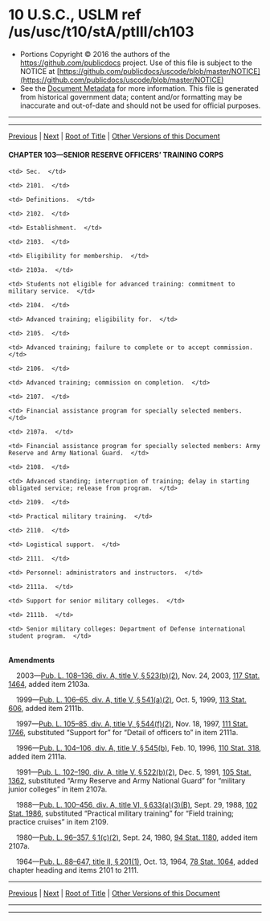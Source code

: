 ---
---

# 10 U.S.C., USLM ref /us/usc/t10/stA/ptIII/ch103

* Portions Copyright © 2016 the authors of the https://github.com/publicdocs project.
  Use of this file is subject to the NOTICE at [https://github.com/publicdocs/uscode/blob/master/NOTICE](https://github.com/publicdocs/uscode/blob/master/NOTICE)
* See the [Document Metadata](././../../../../../..//README.md) for more information.
  This file is generated from historical government data; content and/or formatting may be inaccurate and out-of-date and should not be used for official purposes.

----------
----------

[Previous](./../../../../../..//us/usc/t10/stA/ptIII/ch102/m__us_usc_t10_s2034.md) | [Next](./../../../../../..//us/usc/t10/stA/ptIII/ch103/m__us_usc_t10_s2101.md) | [Root of Title](./../../../../../../) | [Other Versions of this Document](https://publicdocs.github.io/go/links?ns=uslm&ref=%2Fus%2Fusc%2Ft10%2FstA%2FptIII%2Fch103)

#### CHAPTER 103—SENIOR RESERVE OFFICERS’ TRAINING CORPS

<table>

  <tr>

    <td> Sec.  </td>

  </tr>

  <tr>

    <td> 2101.  </td>

    <td> Definitions.  </td>

  </tr>

  <tr>

    <td> 2102.  </td>

    <td> Establishment.  </td>

  </tr>

  <tr>

    <td> 2103.  </td>

    <td> Eligibility for membership.  </td>

  </tr>

  <tr>

    <td> 2103a.  </td>

    <td> Students not eligible for advanced training: commitment to military service.  </td>

  </tr>

  <tr>

    <td> 2104.  </td>

    <td> Advanced training; eligibility for.  </td>

  </tr>

  <tr>

    <td> 2105.  </td>

    <td> Advanced training; failure to complete or to accept commission.  </td>

  </tr>

  <tr>

    <td> 2106.  </td>

    <td> Advanced training; commission on completion.  </td>

  </tr>

  <tr>

    <td> 2107.  </td>

    <td> Financial assistance program for specially selected members.  </td>

  </tr>

  <tr>

    <td> 2107a.  </td>

    <td> Financial assistance program for specially selected members: Army Reserve and Army National Guard.  </td>

  </tr>

  <tr>

    <td> 2108.  </td>

    <td> Advanced standing; interruption of training; delay in starting obligated service; release from program.  </td>

  </tr>

  <tr>

    <td> 2109.  </td>

    <td> Practical military training.  </td>

  </tr>

  <tr>

    <td> 2110.  </td>

    <td> Logistical support.  </td>

  </tr>

  <tr>

    <td> 2111.  </td>

    <td> Personnel: administrators and instructors.  </td>

  </tr>

  <tr>

    <td> 2111a.  </td>

    <td> Support for senior military colleges.  </td>

  </tr>

  <tr>

    <td> 2111b.  </td>

    <td> Senior military colleges: Department of Defense international student program.  </td>

  </tr>

</table>

 __Amendments__ 

    2003—[Pub. L. 108–136, div. A, title V, § 523(b)(2)][/us/pl/108/136/s523/b/2], Nov. 24, 2003, [117 Stat. 1464][/us/stat/117/1464], added item 2103a.

    1999—[Pub. L. 106–65, div. A, title V, § 541(a)(2)][/us/pl/106/65/s541/a/2], Oct. 5, 1999, [113 Stat. 606][/us/stat/113/606], added item 2111b.

    1997—[Pub. L. 105–85, div. A, title V, § 544(f)(2)][/us/pl/105/85/s544/f/2], Nov. 18, 1997, [111 Stat. 1746][/us/stat/111/1746], substituted “Support for” for “Detail of officers to” in item 2111a.

    1996—[Pub. L. 104–106, div. A, title V, § 545(b)][/us/pl/104/106/s545/b], Feb. 10, 1996, [110 Stat. 318][/us/stat/110/318], added item 2111a.

    1991—[Pub. L. 102–190, div. A, title V, § 522(b)(2)][/us/pl/102/190/s522/b/2], Dec. 5, 1991, [105 Stat. 1362][/us/stat/105/1362], substituted “Army Reserve and Army National Guard” for “military junior colleges” in item 2107a.

    1988—[Pub. L. 100–456, div. A, title VI, § 633(a)(3)(B)][/us/pl/100/456/s633/a/3/B], Sept. 29, 1988, [102 Stat. 1986][/us/stat/102/1986], substituted “Practical military training” for “Field training; practice cruises” in item 2109.

    1980—[Pub. L. 96–357, § 1(c)(2)][/us/pl/96/357/s1/c/2], Sept. 24, 1980, [94 Stat. 1180][/us/stat/94/1180], added item 2107a.

    1964—[Pub. L. 88–647, title II, § 201(1)][/us/pl/88/647/s201/1], Oct. 13, 1964, [78 Stat. 1064][/us/stat/78/1064], added chapter heading and items 2101 to 2111.

----------

[Previous](./../../../../../..//us/usc/t10/stA/ptIII/ch102/m__us_usc_t10_s2034.md) | [Next](./../../../../../..//us/usc/t10/stA/ptIII/ch103/m__us_usc_t10_s2101.md) | [Root of Title](./../../../../../../) | [Other Versions of this Document](https://publicdocs.github.io/go/links?ns=uslm&ref=%2Fus%2Fusc%2Ft10%2FstA%2FptIII%2Fch103)

----------
----------

[/us/pl/108/136/s523/b/2]: https://publicdocs.github.io/go/links?ns=uslm&ref=%2Fus%2Fpl%2F108%2F136%2Fs523%2Fb%2F2
[/us/stat/117/1464]: https://publicdocs.github.io/go/links?ns=uslm&ref=%2Fus%2Fstat%2F117%2F1464
[/us/pl/106/65/s541/a/2]: https://publicdocs.github.io/go/links?ns=uslm&ref=%2Fus%2Fpl%2F106%2F65%2Fs541%2Fa%2F2
[/us/stat/113/606]: https://publicdocs.github.io/go/links?ns=uslm&ref=%2Fus%2Fstat%2F113%2F606
[/us/pl/105/85/s544/f/2]: https://publicdocs.github.io/go/links?ns=uslm&ref=%2Fus%2Fpl%2F105%2F85%2Fs544%2Ff%2F2
[/us/stat/111/1746]: https://publicdocs.github.io/go/links?ns=uslm&ref=%2Fus%2Fstat%2F111%2F1746
[/us/pl/104/106/s545/b]: https://publicdocs.github.io/go/links?ns=uslm&ref=%2Fus%2Fpl%2F104%2F106%2Fs545%2Fb
[/us/stat/110/318]: https://publicdocs.github.io/go/links?ns=uslm&ref=%2Fus%2Fstat%2F110%2F318
[/us/pl/102/190/s522/b/2]: https://publicdocs.github.io/go/links?ns=uslm&ref=%2Fus%2Fpl%2F102%2F190%2Fs522%2Fb%2F2
[/us/stat/105/1362]: https://publicdocs.github.io/go/links?ns=uslm&ref=%2Fus%2Fstat%2F105%2F1362
[/us/pl/100/456/s633/a/3/B]: https://publicdocs.github.io/go/links?ns=uslm&ref=%2Fus%2Fpl%2F100%2F456%2Fs633%2Fa%2F3%2FB
[/us/stat/102/1986]: https://publicdocs.github.io/go/links?ns=uslm&ref=%2Fus%2Fstat%2F102%2F1986
[/us/pl/96/357/s1/c/2]: https://publicdocs.github.io/go/links?ns=uslm&ref=%2Fus%2Fpl%2F96%2F357%2Fs1%2Fc%2F2
[/us/stat/94/1180]: https://publicdocs.github.io/go/links?ns=uslm&ref=%2Fus%2Fstat%2F94%2F1180
[/us/pl/88/647/s201/1]: https://publicdocs.github.io/go/links?ns=uslm&ref=%2Fus%2Fpl%2F88%2F647%2Fs201%2F1
[/us/stat/78/1064]: https://publicdocs.github.io/go/links?ns=uslm&ref=%2Fus%2Fstat%2F78%2F1064


